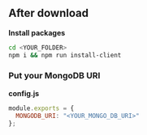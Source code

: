 ## After download

**Install packages**
```bash
cd <YOUR_FOLDER>
npm i && npm run install-client
```

### Put your MongoDB URI
**config.js**
```js
module.exports = {
  MONGODB_URI: "<YOUR_MONGO_DB_URI>"
};
```
